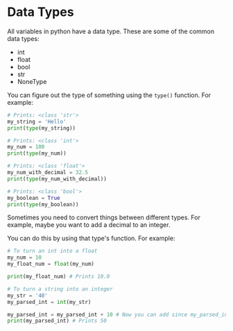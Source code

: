 # Data Types

All variables in python have a data type. These are some of the common data types:

- int
- float
- bool
- str
- NoneType

You can figure out the type of something using the `type()` function. For example:

```python
# Prints: <class 'str'>
my_string = 'Hello'
print(type(my_string))

# Prints: <class 'int'>
my_num = 100
print(type(my_num))

# Prints: <class 'float'>
my_num_with_decimal = 32.5
print(type(my_num_with_decimal))

# Prints: <class 'bool'>
my_boolean = True
print(type(my_boolean))
```

Sometimes you need to convert things between different types. For example, maybe you want to add a decimal to an integer.

You can do this by using that type's function. For example:

```python
# To turn an int into a float
my_num = 10
my_float_num = float(my_num)

print(my_float_num) # Prints 10.0

# To turn a string into an integer
my_str = '40'
my_parsed_int = int(my_str)

my_parsed_int = my_parsed_int + 10 # Now you can add since my_parsed_int is the integer 40 instead of a string
print(my_parsed_int) # Prints 50
```

